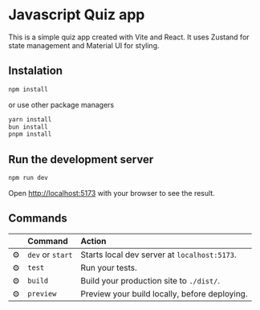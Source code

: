 # Javascript Quiz app

This is a simple quiz app created with Vite and React. It uses Zustand for state management and Material UI for styling.

## Instalation

```bash
npm install
```

or use other package managers

```bash
yarn install
bun install
pnpm install
```

## Run the development server

```bash
npm run dev
```

Open [http://localhost:5173](http://localhost:5173) with your browser to see the result.

## Commands

|     | Command          | Action                                        |
| :-- | :--------------- | :-------------------------------------------- |
| ⚙️  | `dev` or `start` | Starts local dev server at `localhost:5173`.  |
| ⚙️  | `test`           | Run your tests.                               |
| ⚙️  | `build`          | Build your production site to `./dist/`.      |
| ⚙️  | `preview`        | Preview your build locally, before deploying. |

